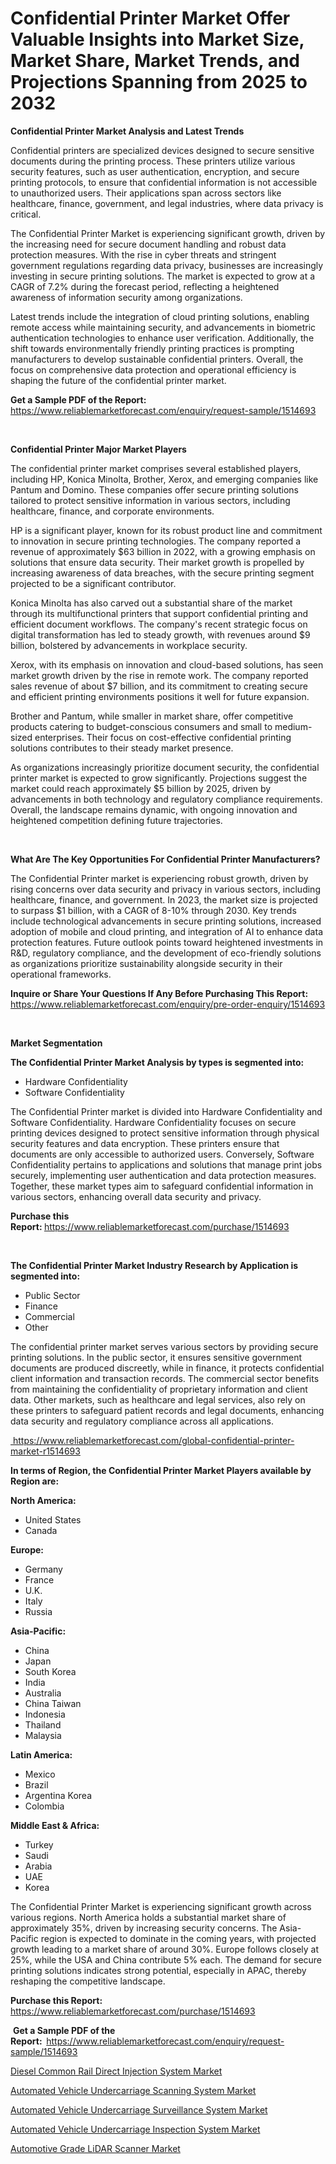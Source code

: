 <p><h1>Confidential Printer Market Offer Valuable Insights into Market Size, Market Share, Market Trends, and Projections Spanning from 2025 to 2032</h1></p><p><strong>Confidential Printer Market Analysis and Latest Trends</strong></p>
<p><p>Confidential printers are specialized devices designed to secure sensitive documents during the printing process. These printers utilize various security features, such as user authentication, encryption, and secure printing protocols, to ensure that confidential information is not accessible to unauthorized users. Their applications span across sectors like healthcare, finance, government, and legal industries, where data privacy is critical.</p><p>The Confidential Printer Market is experiencing significant growth, driven by the increasing need for secure document handling and robust data protection measures. With the rise in cyber threats and stringent government regulations regarding data privacy, businesses are increasingly investing in secure printing solutions. The market is expected to grow at a CAGR of 7.2% during the forecast period, reflecting a heightened awareness of information security among organizations.</p><p>Latest trends include the integration of cloud printing solutions, enabling remote access while maintaining security, and advancements in biometric authentication technologies to enhance user verification. Additionally, the shift towards environmentally friendly printing practices is prompting manufacturers to develop sustainable confidential printers. Overall, the focus on comprehensive data protection and operational efficiency is shaping the future of the confidential printer market.</p></p>
<p><strong>Get a Sample PDF of the Report:&nbsp;</strong> <a href="https://www.reliablemarketforecast.com/enquiry/request-sample/1514693?utm_campaign=1897&utm_medium=2&utm_source=Github&utm_content=ia&utm_term=29032025&utm_id=confidential-printer">https://www.reliablemarketforecast.com/enquiry/request-sample/1514693</a></p>
<p>&nbsp;</p>
<p><strong>Confidential Printer Major Market Players</strong></p>
<p><p>The confidential printer market comprises several established players, including HP, Konica Minolta, Brother, Xerox, and emerging companies like Pantum and Domino. These companies offer secure printing solutions tailored to protect sensitive information in various sectors, including healthcare, finance, and corporate environments.</p><p>HP is a significant player, known for its robust product line and commitment to innovation in secure printing technologies. The company reported a revenue of approximately $63 billion in 2022, with a growing emphasis on solutions that ensure data security. Their market growth is propelled by increasing awareness of data breaches, with the secure printing segment projected to be a significant contributor.</p><p>Konica Minolta has also carved out a substantial share of the market through its multifunctional printers that support confidential printing and efficient document workflows. The company's recent strategic focus on digital transformation has led to steady growth, with revenues around $9 billion, bolstered by advancements in workplace security.</p><p>Xerox, with its emphasis on innovation and cloud-based solutions, has seen market growth driven by the rise in remote work. The company reported sales revenue of about $7 billion, and its commitment to creating secure and efficient printing environments positions it well for future expansion.</p><p>Brother and Pantum, while smaller in market share, offer competitive products catering to budget-conscious consumers and small to medium-sized enterprises. Their focus on cost-effective confidential printing solutions contributes to their steady market presence.</p><p>As organizations increasingly prioritize document security, the confidential printer market is expected to grow significantly. Projections suggest the market could reach approximately $5 billion by 2025, driven by advancements in both technology and regulatory compliance requirements. Overall, the landscape remains dynamic, with ongoing innovation and heightened competition defining future trajectories.</p></p>
<p>&nbsp;</p>
<p><strong>What Are The Key Opportunities For Confidential Printer Manufacturers?</strong></p>
<p><p>The Confidential Printer market is experiencing robust growth, driven by rising concerns over data security and privacy in various sectors, including healthcare, finance, and government. In 2023, the market size is projected to surpass $1 billion, with a CAGR of 8-10% through 2030. Key trends include technological advancements in secure printing solutions, increased adoption of mobile and cloud printing, and integration of AI to enhance data protection features. Future outlook points toward heightened investments in R&D, regulatory compliance, and the development of eco-friendly solutions as organizations prioritize sustainability alongside security in their operational frameworks.</p></p>
<p><strong>Inquire or Share Your Questions If Any Before Purchasing This Report:</strong> <a href="https://www.reliablemarketforecast.com/enquiry/pre-order-enquiry/1514693?utm_campaign=1897&utm_medium=2&utm_source=Github&utm_content=ia&utm_term=29032025&utm_id=confidential-printer">https://www.reliablemarketforecast.com/enquiry/pre-order-enquiry/1514693</a></p>
<p>&nbsp;</p>
<p><strong>Market Segmentation</strong></p>
<p><strong>The Confidential Printer Market Analysis by types is segmented into:</strong></p>
<p><ul><li>Hardware Confidentiality</li><li>Software Confidentiality</li></ul></p>
<p><p>The Confidential Printer market is divided into Hardware Confidentiality and Software Confidentiality. Hardware Confidentiality focuses on secure printing devices designed to protect sensitive information through physical security features and data encryption. These printers ensure that documents are only accessible to authorized users. Conversely, Software Confidentiality pertains to applications and solutions that manage print jobs securely, implementing user authentication and data protection measures. Together, these market types aim to safeguard confidential information in various sectors, enhancing overall data security and privacy.</p></p>
<p><strong>Purchase this Report:&nbsp;</strong><a href="https://www.reliablemarketforecast.com/purchase/1514693?utm_campaign=1897&utm_medium=2&utm_source=Github&utm_content=ia&utm_term=29032025&utm_id=confidential-printer">https://www.reliablemarketforecast.com/purchase/1514693</a></p>
<p>&nbsp;</p>
<p><strong>The Confidential Printer Market Industry Research by Application is segmented into:</strong></p>
<p><ul><li>Public Sector</li><li>Finance</li><li>Commercial</li><li>Other</li></ul></p>
<p><p>The confidential printer market serves various sectors by providing secure printing solutions. In the public sector, it ensures sensitive government documents are produced discreetly, while in finance, it protects confidential client information and transaction records. The commercial sector benefits from maintaining the confidentiality of proprietary information and client data. Other markets, such as healthcare and legal services, also rely on these printers to safeguard patient records and legal documents, enhancing data security and regulatory compliance across all applications.</p></p>
<p><a href="https://www.reliablemarketforecast.com/global-confidential-printer-market-r1514693?utm_campaign=1897&utm_medium=2&utm_source=Github&utm_content=ia&utm_term=29032025&utm_id=confidential-printer">&nbsp;https://www.reliablemarketforecast.com/global-confidential-printer-market-r1514693</a></p>
<p><strong>In terms of Region, the Confidential Printer Market Players available by Region are:</strong></p>
<p>
    <p> <strong> North America: </strong>
        <ul>
            <li>United States</li>
            <li>Canada</li>
        </ul>
        </p> 
    <p> <strong> Europe: </strong>
        <ul>
            <li>Germany</li>
            <li>France</li>
            <li>U.K.</li>
            <li>Italy</li>
            <li>Russia</li>
        </ul>
        </p> 
    <p> <strong> Asia-Pacific: </strong>
        <ul>
            <li>China</li>
            <li>Japan</li>
            <li>South Korea</li>
            <li>India</li>
            <li>Australia</li>
            <li>China Taiwan</li>
            <li>Indonesia</li>
            <li>Thailand</li>
            <li>Malaysia</li>
        </ul>
        </p> 
    <p> <strong> Latin America: </strong>
        <ul>
            <li>Mexico</li>
            <li>Brazil</li>
            <li>Argentina Korea</li>
            <li>Colombia</li>
        </ul>
        </p> 
    <p> <strong> Middle East & Africa: </strong>
        <ul>
            <li>Turkey</li>
            <li>Saudi</li>
            <li>Arabia</li>
            <li>UAE</li>
            <li>Korea</li>
        </ul>
    </p>
    </p>
<p><p>The Confidential Printer Market is experiencing significant growth across various regions. North America holds a substantial market share of approximately 35%, driven by increasing security concerns. The Asia-Pacific region is expected to dominate in the coming years, with projected growth leading to a market share of around 30%. Europe follows closely at 25%, while the USA and China contribute 5% each. The demand for secure printing solutions indicates strong potential, especially in APAC, thereby reshaping the competitive landscape.</p></p>
<p><strong>Purchase this Report: </strong><a href="https://www.reliablemarketforecast.com/purchase/1514693?utm_campaign=1897&utm_medium=2&utm_source=Github&utm_content=ia&utm_term=29032025&utm_id=confidential-printer">https://www.reliablemarketforecast.com/purchase/1514693</a></p>
<p>&nbsp;<strong>Get a Sample PDF of the Report:&nbsp;&nbsp;</strong><a href="https://www.reliablemarketforecast.com/enquiry/request-sample/1514693?utm_campaign=1897&utm_medium=2&utm_source=Github&utm_content=ia&utm_term=29032025&utm_id=confidential-printer">https://www.reliablemarketforecast.com/enquiry/request-sample/1514693</a></p>
<p><strong></strong></p>
<p><p><a href="https://github.com/stvnpukaj10/Market-Research-Report-List-1/blob/main/diesel-common-rail-direct-injection-system-market.md?utm_campaign=1897&utm_medium=2&utm_source=Github&utm_content=ia&utm_term=29032025&utm_id=confidential-printer">Diesel Common Rail Direct Injection System Market</a></p><p><a href="https://github.com/amourdeeks8j/Market-Research-Report-List-1/blob/main/automated-vehicle-undercarriage-scanning-system-market.md?utm_campaign=1897&utm_medium=2&utm_source=Github&utm_content=ia&utm_term=29032025&utm_id=confidential-printer">Automated Vehicle Undercarriage Scanning System Market</a></p><p><a href="https://github.com/shongranch73/Market-Research-Report-List-1/blob/main/automated-vehicle-undercarriage-surveillance-system-market.md?utm_campaign=1897&utm_medium=2&utm_source=Github&utm_content=ia&utm_term=29032025&utm_id=confidential-printer">Automated Vehicle Undercarriage Surveillance System Market</a></p><p><a href="https://github.com/sakourkishev/Market-Research-Report-List-1/blob/main/automated-vehicle-undercarriage-inspection-system-market.md?utm_campaign=1897&utm_medium=2&utm_source=Github&utm_content=ia&utm_term=29032025&utm_id=confidential-printer">Automated Vehicle Undercarriage Inspection System Market</a></p><p><a href="https://github.com/bordzjisela/Market-Research-Report-List-1/blob/main/automotive-grade-lidar-scanner-market.md?utm_campaign=1897&utm_medium=2&utm_source=Github&utm_content=ia&utm_term=29032025&utm_id=confidential-printer">Automotive Grade LiDAR Scanner Market</a></p></p>